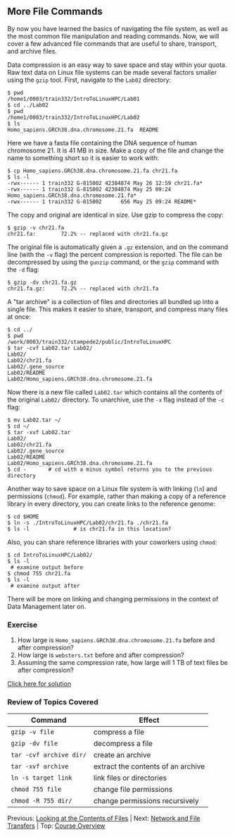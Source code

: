 ## More File Commands

By now you have learned the basics of navigating the file system, as well as the most common file manipulation and reading commands. Now, we will cover a few advanced file commands that are useful to share, transport, and archive files.

Data compression is an easy way to save space and stay within your quota. Raw text data on Linux file systems can be made several factors smaller using the `gzip` tool. First, navigate to the `Lab02` directory:

```
$ pwd
/home1/0003/train332/IntroToLinuxHPC/Lab01
$ cd ../Lab02
$ pwd
/home1/0003/train332/IntroToLinuxHPC/Lab02
$ ls
Homo_sapiens.GRCh38.dna.chromosome.21.fa  README
```

Here we have a fasta file containing the DNA sequence of human chromosome 21. It is 41 MB in size. Make a copy of the file and change the name to something short so it is easier to work with:

```
$ cp Homo_sapiens.GRCh38.dna.chromosome.21.fa chr21.fa
$ ls -l
-rwx------ 1 train332 G-815002 42384874 May 26 12:59 chr21.fa*
-rwx------ 1 train332 G-815002 42384874 May 25 09:24 Homo_sapiens.GRCh38.dna.chromosome.21.fa*
-rwx------ 1 train332 G-815002      656 May 25 09:24 README*
```

The copy and original are identical in size. Use gzip to compress the copy:

```
$ gzip -v chr21.fa
chr21.fa:        72.2% -- replaced with chr21.fa.gz
```

The original file is automatically given a `.gz` extension, and on the command line (with the `-v` flag) the percent compression is reported. The file can be decompressed by using the `gunzip` command, or the `gzip` command with the `-d` flag:

```
$ gzip -dv chr21.fa.gz
chr21.fa.gz:     72.2% -- replaced with chr21.fa
```

A "tar archive" is a collection of files and directories all bundled up into a single file. This makes it easier to share, transport, and compress many files at once:

```
$ cd ../
$ pwd
/work/0003/train332/stampede2/public/IntroToLinuxHPC
$ tar -cvf Lab02.tar Lab02/
Lab02/
Lab02/chr21.fa
Lab02/.gene_source
Lab02/README
Lab02/Homo_sapiens.GRCh38.dna.chromosome.21.fa
```

Now there is a new file called `Lab02.tar` which contains all the contents of the original `Lab02/` directory. To unarchive, use the `-x` flag instead of the `-c` flag:

```
$ mv Lab02.tar ~/
$ cd ~/
$ tar -xvf Lab02.tar
Lab02/
Lab02/chr21.fa
Lab02/.gene_source
Lab02/README
Lab02/Homo_sapiens.GRCh38.dna.chromosome.21.fa
$ cd -       # cd with a minus symbol returns you to the previous directory
```

Another way to save space on a Linux file system is with linking (`ln`) and permissions (`chmod`). For example, rather than making a copy of a reference library in every directory, you can create links to the reference genome:

```
$ cd $HOME
$ ln -s ./IntroToLinuxHPC/Lab02/chr21.fa ./chr21.fa
$ ls -l              # is chr21.fa in this location?
```

Also, you can share reference libraries with your coworkers using `chmod`:

```
$ cd IntroToLinuxHPC/Lab02/
$ ls -l
 # examine output before
$ chmod 755 chr21.fa
$ ls -l
 # examine output after
```

There will be more on linking and changing permissions in the context of Data Management later on.

### Exercise

1. How large is `Homo_sapiens.GRCh38.dna.chromosome.21.fa` before and after compression?
2. How large is `websters.txt` before and after compression?
3. Assuming the same compression rate, how large will 1 TB of text files be after compression?

[Click here for solution](intro_to_linux_05_solution.md)

### Review of Topics Covered

| Command                 | Effect     |
|-------------------------|------------|
| `gzip -v file`          | compress a file |
| `gzip -dv file`         | decompress a file |
| `tar -cvf archive dir/` | create an archive |
| `tar -xvf archive`      | extract the contents of an archive |
| `ln -s target link`     | link files or directories |
| `chmod 755 file`        | change file permissions |
| `chmod -R 755 dir/`     | change permissions recursively |


Previous: [Looking at the Contents of Files](intro_to_linux_04.md) | Next: [Network and File Transfers](intro_to_linux_06.md) | Top: [Course Overview](../../index.md)
